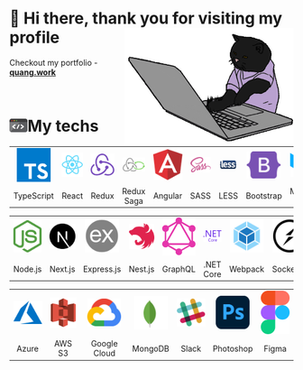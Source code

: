 # 👋 Hi there, thank you for visiting my profile</a> <img align='right' src="/assets/cat.gif" height="" width="300" alt="Coding Cat">

Checkout my portfolio - <a href="https://quang.work" target="_blank"><b>quang.work</b></a>

<br />

# <img src="/assets/code.gif" width="32" align="left"> My techs

<table >
	<tr align="center">
		<td>
			<img src="/assets/icons/typescript.svg" width="60"/>
		</td>
		<td >
			<img src="/assets/icons/react.svg" width="60"/>
		</td>
		<td>
			<img src="/assets/icons/redux.svg" width="60"/>
		</td>
		<td>
			<img src="/assets/icons/redux_saga.svg" width="60"/>
		</td>
		<td >
			<img src="/assets/icons/angular.svg" width="60"/>
		</td>
		<td >
			<img src="/assets/icons/sass.svg" width="60"/>
		</td>
		<td >
			<img src="/assets/icons/less.svg" width="60"/>
		</td>
		<td >
			<img src="/assets/icons/bootstrap.svg" width="60"/>
		</td>
		<td>
			<img src="/assets/icons/material_ui.svg" width="60"/>
		</td>
		<td >
			<img src="/assets/icons/tailwind_css.svg" width="60"/>
		</td>
    </tr>
    <tr align="center">
    	<td>TypeScript</td>
    	<td>React</td>
	<td>Redux</td>
	<td>Redux Saga</td>
    	<td>Angular</td>
    	<td>SASS</td>
    	<td>LESS</td>
    	<td>Bootstrap</td>
	<td>Material UI</td>
	<td>Tailwind CSS</td>
    </tr>
</table>
<table >
	<tr align="center">
		<td >
			<img src="/assets/icons/nodejs.svg" width="60"/>
		</td>
		<td >
			<img src="/assets/icons/nextjs.svg" width="60"/>
		</td>
		<td >
			<img src="/assets/icons/expressjs.png" width="60"/>
		</td>
		<td>
			<img src="/assets/icons/nestjs.svg" width="60"/>
		</td>
		<td>
			<img src="/assets/icons/graphql.svg" width="60"/>
		</td>
		<td >
			<img src="/assets/icons/net_core.svg" width="60"/>
		</td>
		<td >
			<img src="/assets/icons/webpack.svg" width="60"/>
		</td>
		<td >
			<img src="/assets/icons/socket_io.svg" width="60"/>
		</td>
		<td>
			<img src="/assets/icons/auth0.svg" width="60"/>
		</td>
    </tr>
    <tr align="center">
    	<td>Node.js</td>
    	<td>Next.js</td>
    	<td>Express.js</td>
			<td>Nest.js</td>
			<td>GraphQL</td>
			<td>.NET Core</td>
    	<td>Webpack</td>
    	<td>Socket.io</td>
			<td>Auth0</td>
    </tr>
</table>
<table >
	<tr align="center">
		<td >
			<img src="/assets/icons/azure.svg" width="60"/>
		</td>
		<td>
			<img src="/assets/icons/s3.svg" width="60"/>
		</td>
		<td>
			<img src="/assets/icons/google_cloud.svg" width="60"/>
		</td>
		<td >
			<img src="/assets/icons/mongodb.svg" width="60"/>
		</td>
		<td >
			<img src="/assets/icons/slack.svg" width="60"/>
		</td>
		<td >
			<img src="/assets/icons/photoshop.svg" width="60"/>
		</td>
		<td >
			<img src="/assets/icons/figma.svg" width="60"/>
		</td>
	</tr>
	<tr align="center">
		<td>Azure</td>
		<td>AWS S3</td>
		<td>Google Cloud</td>
		<td>MongoDB</td>
		<td>Slack</td>
		<td>Photoshop</td>
		<td>Figma</td>
	</tr>
</table>
